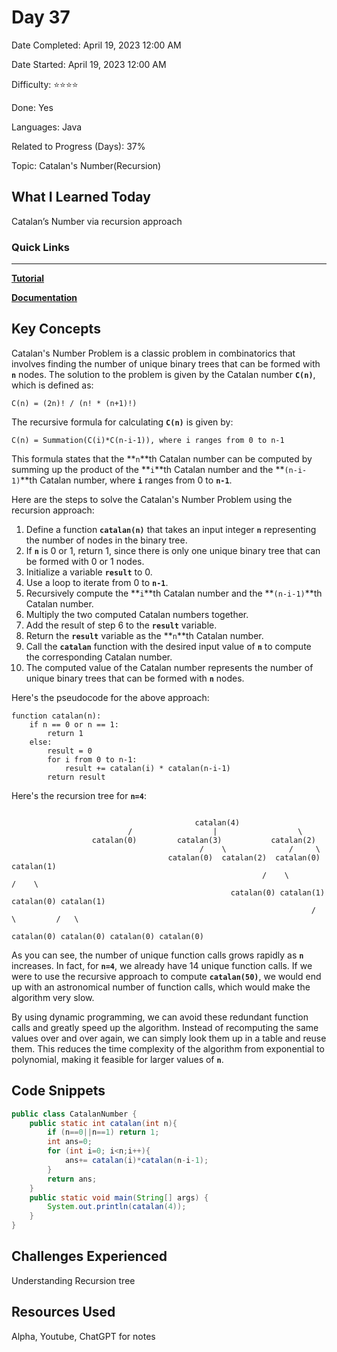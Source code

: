 # Day 37

Date Completed: April 19, 2023 12:00 AM

Date Started: April 19, 2023 12:00 AM

Difficulty: ⭐⭐⭐⭐

Done: Yes

Languages: Java

Related to Progress (Days): 37%

Topic: Catalan's Number(Recursion)

## What I Learned Today

Catalan’s Number via recursion approach

### Quick Links

---

[**Tutorial**](https://youtu.be/eUw9A1wsFg8)

[**Documentation**](https://www.geeksforgeeks.org/program-nth-catalan-number/)

## Key Concepts

Catalan's Number Problem is a classic problem in combinatorics that involves finding the number of unique binary trees that can be formed with **`n`** nodes. The solution to the problem is given by the Catalan number **`C(n)`**, which is defined as:

```
C(n) = (2n)! / (n! * (n+1)!)
```

The recursive formula for calculating **`C(n)`** is given by:

```
C(n) = Summation(C(i)*C(n-i-1)), where i ranges from 0 to n-1
```

This formula states that the **`n`**th Catalan number can be computed by summing up the product of the **`i`**th Catalan number and the **`(n-i-1)`**th Catalan number, where **`i`** ranges from 0 to **`n-1`**.

Here are the steps to solve the Catalan's Number Problem using the recursion approach:

1. Define a function **`catalan(n)`** that takes an input integer **`n`** representing the number of nodes in the binary tree.
2. If **`n`** is 0 or 1, return 1, since there is only one unique binary tree that can be formed with 0 or 1 nodes.
3. Initialize a variable **`result`** to 0.
4. Use a loop to iterate from 0 to **`n-1`**.
5. Recursively compute the **`i`**th Catalan number and the **`(n-i-1)`**th Catalan number.
6. Multiply the two computed Catalan numbers together.
7. Add the result of step 6 to the **`result`** variable.
8. Return the **`result`** variable as the **`n`**th Catalan number.
9. Call the **`catalan`** function with the desired input value of **`n`** to compute the corresponding Catalan number.
10. The computed value of the Catalan number represents the number of unique binary trees that can be formed with **`n`** nodes.

Here's the pseudocode for the above approach:

```
function catalan(n):
    if n == 0 or n == 1:
        return 1
    else:
        result = 0
        for i from 0 to n-1:
            result += catalan(i) * catalan(n-i-1)
        return result
```

Here's the recursion tree for **`n=4`**:

```

                                         catalan(4)
                          /                  |                  \
                  catalan(0)         catalan(3)           catalan(2)
                                          /    \              /     \
                                   catalan(0)  catalan(2)  catalan(0)  catalan(1)
                                                        /    \          /    \
                                                 catalan(0) catalan(1) catalan(0) catalan(1)
                                                                   /   \         /   \
                                                             catalan(0) catalan(0) catalan(0) catalan(0)
```

As you can see, the number of unique function calls grows rapidly as **`n`** increases. In fact, for **`n=4`**, we already have 14 unique function calls. If we were to use the recursive approach to compute **`catalan(50)`**, we would end up with an astronomical number of function calls, which would make the algorithm very slow.

By using dynamic programming, we can avoid these redundant function calls and greatly speed up the algorithm. Instead of recomputing the same values over and over again, we can simply look them up in a table and reuse them. This reduces the time complexity of the algorithm from exponential to polynomial, making it feasible for larger values of **`n`**.

## Code Snippets

```java
public class CatalanNumber {
    public static int catalan(int n){
        if (n==0||n==1) return 1;
        int ans=0;
        for (int i=0; i<n;i++){
            ans+= catalan(i)*catalan(n-i-1);
        }
        return ans;
    }
    public static void main(String[] args) {
        System.out.println(catalan(4));
    }
}
```

## Challenges Experienced

Understanding Recursion tree

## Resources Used

Alpha, Youtube, ChatGPT for notes

